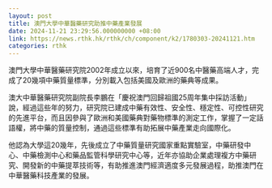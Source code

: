 ```yaml
---
layout: post
title: 澳門大學中華醫藥研究助推中藥產業發展
date: 2024-11-21 23:29:56.000000000 +08:00
link: https://news.rthk.hk/rthk/ch/component/k2/1780303-20241121.htm
categories: rthk
---
```


澳門大學中華醫藥研究院2002年成立以來，培育了近900名中醫藥高端人才，完成了20幾項中藥質量標準，分別載入包括美國及歐洲的藥典等成果。

澳大中華醫藥研究院副院長李鵬在「慶祝澳門回歸祖國25周年集中採訪活動」說，經過這些年的努力，研究院已建成中藥有效性、安全性、穩定性、可控性研究的先進平台，而且因參與了歐洲和美國藥典對藥物標準的測定工作，掌握了一定話語權，將中藥的質量控制，通過這些標準有助拓展中藥產業走向國際化。

他認為大學這20幾年，先後成立了中藥質量研究國家重點實驗室，中藥研發中心、中藥檢測中心和藥品監管科學研究中心等，近年亦協助企業處理複方中藥研究、開發新的中藥提萃技術等，有助推進澳門經濟適度多元發展過程，助推澳門在中華醫藥科技產業的發展。
